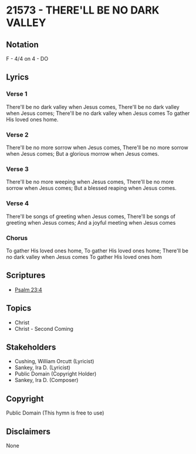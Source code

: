 # 21573 - THERE'LL BE NO DARK VALLEY

## Notation

F - 4/4 on 4 - DO

## Lyrics

### Verse 1

There'll be no dark valley when Jesus comes, There'll be no dark valley when Jesus comes; There'll be no dark valley when Jesus comes To gather His loved ones home.

### Verse 2

There'll be no more sorrow when Jesus comes, There'll be no more sorrow when Jesus comes; But a glorious morrow when Jesus comes.


### Verse 3

There'll be no more weeping when Jesus comes, There'll be no more sorrow when Jesus comes; But a blessed reaping when Jesus comes.


### Verse 4

There'll be songs of greeting when Jesus comes, There'll be songs of greeting when Jesus comes; And a joyful meeting when Jesus comes


### Chorus

To gather His loved ones home, To gather His loved ones home; There'll be no dark valley when Jesus comes To gather His loved ones hom


## Scriptures

- [Psalm 23:4](https://www.biblegateway.com/passage/?search=Psalm%2023%3A4)

## Topics

- Christ
- Christ - Second Coming

## Stakeholders

- Cushing, William Orcutt (Lyricist)
- Sankey, Ira D. (Lyricist)
- Public Domain (Copyright Holder)
- Sankey, Ira D. (Composer)

## Copyright

Public Domain
(This hymn is free to use)

## Disclaimers

None

